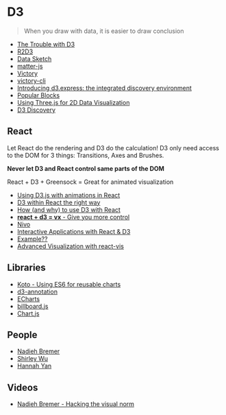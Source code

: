 # D3

> When you draw with data, it is easier to draw conclusion

* [The Trouble with D3](https://medium.com/dailyjs/the-trouble-with-d3-4a84f7de011f)
* [R2D3](http://www.r2d3.us/visual-intro-to-machine-learning-part-1/)
* [Data Sketch](http://www.datasketch.es/)
* [matter-js](https://github.com/liabru/matter-js)
* [Victory](https://github.com/FormidableLabs/victory)
* [victory-cli](https://github.com/FormidableLabs/victory-cli)
* [Introducing d3.express: the integrated discovery environment](https://medium.com/@mbostock/a-better-way-to-code-2b1d2876a3a0)
* [Popular Blocks](https://bl.ocks.org/)
* [Using Three.js for 2D Data Visualization](http://blog.fastforwardlabs.com/2017/10/04/using-three-js-for-2d-data-visualization.html)
* [D3 Discovery](https://d3-discovery.net/)

## React

Let React do the rendering and D3 do the calculation! D3 only need access to the DOM for 3 things: Transitions, Axes and Brushes.

**Never let D3 and React control same parts of the DOM**

React + D3 + Greensock = Great for animated visualization

* [Using D3.js with animations in React](http://blog.krawaller.se/posts/using-d3-js-with-animations-in-react/)
* [D3 within React the right way](https://oli.me.uk//2015/09/09/d3-within-react-the-right-way/)
* [How (and why) to use D3 with React](https://hackernoon.com/how-and-why-to-use-d3-with-react-d239eb1ea274)
* [**react + d3 = vx** - Give you more control](https://medium.com/vx-code/react-d3-vx-6f2705d4daf2)
* [Nivo](http://nivo.rocks/#/)
* [Interactive Applications with React & D3](https://medium.com/@Elijah_Meeks/interactive-applications-with-react-d3-f76f7b3ebc71)
* [Example??](https://bl.ocks.org/sxywu/b27228f6e37b45a648c78bc196b0e448/085355fe64b7f4849e9ade1cbbbb3c6bc0d57924)
* [Advanced Visualization with react-vis](https://towardsdatascience.com/advanced-visualization-with-react-vis-efc5c6667b4)

## Libraries

* [Koto - Using ES6 for reusable charts](http://kotojs.org/)
* [d3-annotation](http://d3-annotation.susielu.com/)
* [ECharts](https://ecomfe.github.io/echarts-examples/public/index.html)
* [billboard.js](https://naver.github.io/billboard.js/)
* [Chart.js](https://github.com/chartjs/Chart.js)

## People

* [Nadieh Bremer](https://www.visualcinnamon.com/)
* [Shirley Wu](http://sxywu.com/)
* [Hannah Yan](https://medium.com/@yanhann10)

## Videos

* [Nadieh Bremer - Hacking the visual norm](https://vimeo.com/194817475)

